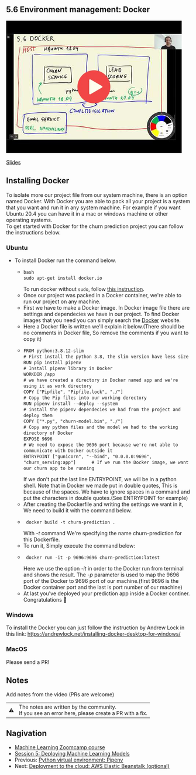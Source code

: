 ## 5.6 Environment management: Docker

<a href="https://www.youtube.com/watch?v=wAtyYZ6zvAs"><img src="images/thumbnail-5-06.jpg"></a>

[Slides](https://www.slideshare.net/AlexeyGrigorev/ml-zoomcamp-5-model-deployment)


## Installing Docker
To isolate more our project file from our system machine, there is an option named Docker. With Docker you are able to pack all your project is a system that you want and run it in any system machine. For example if you want Ubuntu 20.4 you can have it in a mac or windows machine or other operating systems. <br>
To get started with Docker for the churn prediction project you can follow the instructions below.

### Ubuntu 
- To install Docker run the command below.

  - ```
    bash
    sudo apt-get install docker.io
     ```
     To run docker without `sudo`, follow [this instruction](https://docs.docker.com/engine/install/linux-postinstall/).
  - Once our project was packed in a Docker container, we're able to run our project on any machine.
  - First we have to make a Docker image. In Docker image file there are settings and dependecies we have in our project. To find Docker images that you need you can simply search the [Docker](https://hub.docker.com/search?type=image) website.
  - Here a Docker file is written we'll explain it below.(There should be no comments in Docker file, So remove the comments if you want to copy it)
  - ```
    FROM python:3.8.12-slim                                                     # First install the python 3.8, the slim version have less size
    RUN pip install pipenv                                                      # Install pipenv library in Docker 
    WORKDIR /app                                                                # we have created a directory in Docker named app and we're using it as work directory 
    COPY ["Pipfile", "Pipfile.lock", "./"]                                      # Copy the Pip files into our working derectory 
    RUN pipenv install --deploy --system                                        # install the pipenv dependecies we had from the project and deploy them 
    COPY ["*.py", "churn-model.bin", "./"]                                      # Copy any python files and the model we had to the working directory of Docker 
    EXPOSE 9696                                                                 # We need to expose the 9696 port because we're not able to communicate with Docker outside it
    ENTRYPOINT ["gunicorn", "--bind", "0.0.0.0:9696", "churn_serving:app"]      # If we run the Docker image, we want our churn app to be running
    ```
     If we don't put the last line ENTRYPOINT, we will be in a python shell. Note that in Docker we made put in double quotes, This is because of the spaces. We have to ignore   spaces in a command and put the characters in double quotes.(See ENTRYPOINT for example)
   - After creating the Dockerfile and writing the settings we want in it, We need to build it with the command below.
   - ```
      docker build -t churn-prediction .
     ```
      With _-t_ command We're specifying the name churn-prediction for this Dockerfile.
   - To run it, Simply execute the command below:
   - ```
      docker run -it -p 9696:9696 churn-prediction:latest
     ```
     Here we use the option _-it_ in order to the Docker run from terminal and shows the result. 
     The _-p_ parameter is used to map the 9696 port of the Docker to 9696 port of our machine.(first 9696 is the Docker container port and the last is port number of our  machine)
   - At last you've deployed your prediction app inside a Docker continer. Congratulations 🥳



### Windows

To install the Docker you can just follow the instruction by Andrew Lock in this link: https://andrewlock.net/installing-docker-desktop-for-windows/

### MacOS

Please send a PR!


## Notes

Add notes from the video (PRs are welcome)


<table>
   <tr>
      <td>⚠️</td>
      <td>
         The notes are written by the community. <br>
         If you see an error here, please create a PR with a fix.
      </td>
   </tr>
</table>


## Nagivation

* [Machine Learning Zoomcamp course](../)
* [Session 5: Deploying Machine Learning Models](./)
* Previous: [Python virtual environment: Pipenv](05-pipenv.md)
* Next: [Deployment to the cloud: AWS Elastic Beanstalk (optional)](07-aws-eb.md)
